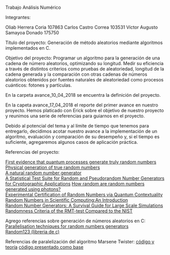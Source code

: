 Trabajo Análisis Numérico

Integrantes:

Oliab Herrera Coria 107863
Carlos Castro Correa 103531
Víctor Augusto Samayoa Donado 175750

Título del proyecto: 
Generación de método aleatorios mediante algoritmos implementados en C.

Objetivo del proyecto: 
Programar un algoritmo para la generación de una cadena de número aleatorios, optimizando  su longitud. Medir su eficiencia a través de distintos criterios como pruebas de aleatoriedad, longitud de la cadena generada y la comparación con otras cadenas de números aleatorios obtenidos por fuentes naturales de aleatoriedad como procesos cuánticos: fotones y partículas. 

En la carpeta avance_10_04_2018 se encuentra la definición del proyecto.

En la capeta avance_17_04_2018 el reporte del primer avance en nuestro proyecto. Hemos platicado con Erick sobre el objetivo de nuestro proyecto y reunimos una serie de referencias para guiarnos en el proyecto.


Debido al potencial del tema y al límite de tiempo que tenemos para entregarlo, decidimos acotar  nuestro avance a la implementación de un algoritmo, evaluación y comparación de su desempeño y, si el tiempo es suficiente, agregaremos algunos casos de aplicación práctica.

Referencias del proyecto:

[First evidence that quantum processes generate truly random numbers](https://www.technologyreview.com/s/418445/first-evidence-that-quantum-processes-generate-truly-random-numbers/)    
[Physical generation of true random numbers](http://spie.org/newsroom/1698-the-physical-generation-of-true-random-numbers?SSO=1)  
[A natural random number generator](https://www.jstor.org/stable/1403789?seq=1#page_scan_tab_contents)  
[A Statistical Test Suite for Random and Pseudorandom Number Generators for Cryptographic Applications](https://drive.google.com/file/d/1fK1bZdFn-54UFPEcSqmK_HLUkNKs6PYq/view?usp=sharing) 
[How random are random numbers generated using photons?](https://drive.google.com/file/d/1IEET1OyJZUHnxMIlTDFxZ5Ze7xwO6psU/view?usp=sharing)  
[Experimental Certification of Random Numbers via Quantum Contextuality](https://drive.google.com/file/d/1B0weDqK0e9lf42qsYG8lSKes45bgWXSR/view?usp=sharing)  
[Random Numbers in Scientific Computing:An Introduction](https://drive.google.com/file/d/18KJhCW6M_xOX4a3m426qALqDOFoW2z-a/view?usp=sharing)  
[Random Number Generators: A Survival Guide for Large Scale Simulations](https://drive.google.com/file/d/1dvK-WCaEfB9cUOSLe-sDuGnNwh72d3Cd/view?usp=sharing)  
[Randomness Criteria of the RMT-test Compared to the NIST](https://drive.google.com/file/d/1ZRB5hHGVeSQ-3d9ud57LgWpMJw8DTOtB/view?usp=sharing)    
  

Agrego referencias sobre generación de números aleatorios en C:
[Parallelisation techniques for random numbers generators](https://www.nag.co.uk/IndustryArticles/gpu_gems_article.pdf)  
[Random123 (libreria de c)](https://www.deshawresearch.com/resources_random123.html ) 

Referencias de paralelización del algoritmo Marsene Twister:
[código y teoría](https://www.nag.co.uk/IndustryArticles/gpu_gems_article.pdf)
[código presentado como base](http://www.math.sci.hiroshima-u.ac.jp/~m-mat/MT/VERSIONS/C-LANG/deifik.c)

